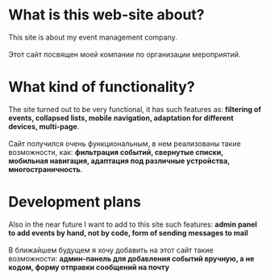 # What is this web-site about?
This site is about my event management company.<br/><br/>
Этот сайт посвящен моей компании по организации мероприятий.

# What kind of functionality?
The site turned out to be very functional, it has such features as: **filtering of events, collapsed lists, mobile navigation, adaptation for different devices, multi-page**.<br/><br/>
Сайт получился очень функциональным, в нем реализованы такие возможности, как: **фильтрация событий, свернутые списки, мобильная навигация, адаптация под различные устройства, многостраничность**.

# Development plans
Also in the near future I want to add to this site such features: **admin panel to add events by hand, not by code, form of sending messages to mail**<br/><br/>
В ближайшем будущем я хочу добавить на этот сайт такие возможности: **админ-панель для добавления событий вручную, а не кодом, форму отправки сообщений на почту**
